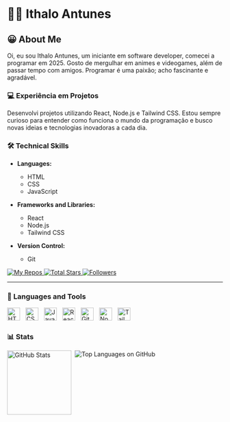 # 👨‍💻 Ithalo Antunes

## 😀 About Me

Oi, eu sou Ithalo Antunes, um iniciante em software developer, comecei a programar em 2025. 
Gosto de mergulhar em animes e videogames, além de passar tempo com amigos. Programar é uma paixão; acho fascinante e agradável. 

### 💻 Experiência em Projetos

Desenvolvi projetos utilizando React, Node.js e Tailwind CSS. Estou sempre curioso para entender como funciona o mundo da programação e busco novas ideias e tecnologias inovadoras a cada dia.

### 🛠 Technical Skills

- **Languages:**
  - HTML
  - CSS
  - JavaScript

- **Frameworks and Libraries:**
  - React
  - Node.js
  - Tailwind CSS

- **Version Control:**
  - Git


<p align="left">
    <a href="https://github.com/ithaloDev?tab=repositories">
        <img 
            alt="My Repos" 
            title="My repository" 
            src="https://custom-icon-badges.demolab.com/badge/-My%20Repos-blue?style=for-the-badge&logoColor=white&logo=repo"
        />
    </a>
    <a href="https://github.com/ithaloDev?tab=repositories&sort=stargazers">
        <img 
            alt="Total Stars" 
            title="Total stars on GitHub" 
            src="https://custom-icon-badges.demolab.com/github/stars/ithaloDev?color=55960c&style=for-the-badge&labelColor=488207&logo=star&label=stars"
        />
    </a>
    <a href="https://github.com/ithaloDev?tab=followers">
        <img 
            alt="Followers" 
            title="Follow me on GitHub" 
            src="https://custom-icon-badges.demolab.com/github/followers/ithaloDev?color=236ad3&labelColor=1155ba&style=for-the-badge&logo=github&label=Followers&logoColor=white"
        />
    </a>
</p>

---

### 🤖 Languages and Tools

<img align="left" alt="HTML" title="HTML" width="30px" style="padding-right: 10px;" src="https://cdn.jsdelivr.net/gh/devicons/devicon@latest/icons/html5/html5-original.svg" />
<img align="left" alt="CSS" title="CSS" width="30px" style="padding-right: 10px;" src="https://cdn.jsdelivr.net/gh/devicons/devicon@latest/icons/css3/css3-original.svg" />
<img align="left" alt="JavaScript" title="JavaScript" width="30px" style="padding-right: 10px;" src="https://cdn.jsdelivr.net/gh/devicons/devicon@latest/icons/javascript/javascript-original.svg" />
<img align="left" alt="React" title="React" width="30px" style="padding-right: 10px;" src="https://cdn.jsdelivr.net/gh/devicons/devicon@latest/icons/react/react-original.svg" />
<img align="left" alt="Git" title="Git" width="30px" style="padding-right: 10px;" src="https://cdn.jsdelivr.net/gh/devicons/devicon@latest/icons/git/git-original.svg" />
<img align="left" alt="Node.js" title="Node.js" width="30px" style="padding-right: 10px;" src="https://cdn.jsdelivr.net/gh/devicons/devicon@latest/icons/nodejs/nodejs-original.svg" />
<img align="left" alt="Tailwind CSS" title="Tailwind CSS" width="30px" style="padding-right: 10px;" src="https://cdn.jsdelivr.net/gh/devicons/devicon@latest/icons/tailwindcss/tailwindcss-original.svg" />

<br/>
<br/>

### 📊 Stats

<p>
  <img align="left" alt="GitHub Stats" height="150" style="padding-right: 5px;" src="https://github-readme-stats.vercel.app/api?username=ithaloDev&show_icons=true&theme=radical&include_all_commits=true&locale=en" />
  
  <img align="left" alt="Top Languages on GitHub"  src="https://github-readme-stats.vercel.app/api/top-langs/?username=ithaloDev&theme=radical&layout=compact&langs_count=9" />
</p>
